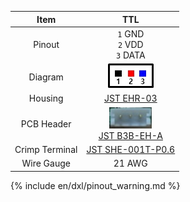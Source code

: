 
|Item|TTL|
|:---:|:---:|
|Pinout|`1` GND<br>`2` VDD<br>`3` DATA|
|Diagram|![](/assets/images/dxl/jst_b3beha_diagram.png)|
|Housing|[JST EHR-03]|
|PCB Header|![](/assets/images/dxl/jst_b3beha.png)<br />[JST B3B-EH-A]|
|Crimp Terminal|[JST SHE-001T-P0.6]|
|Wire Gauge|21 AWG|

{% include en/dxl/pinout_warning.md %}

[JST EHR-03]: http://www.jst-mfg.com/product/pdf/eng/eEH.pdf
[JST B3B-EH-A]: http://www.jst-mfg.com/product/pdf/eng/eEH.pdf
[JST SHE-001T-P0.6]: http://www.jst-mfg.com/product/pdf/eng/eEH.pdf
